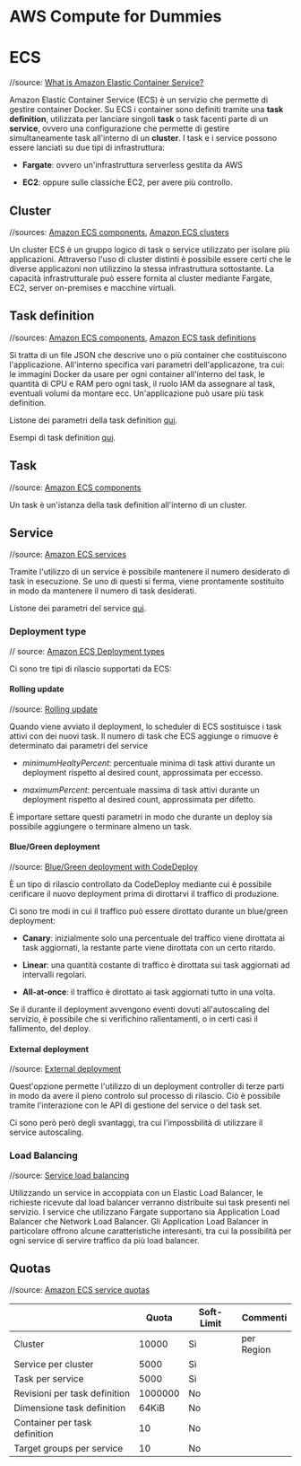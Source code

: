 # AWS Compute for Dummies

# ECS

//source: [What is Amazon Elastic Container Service?](https://docs.aws.amazon.com/AmazonECS/latest/developerguide/Welcome.html)

Amazon Elastic Container Service (ECS) è un servizio che permette di gestire container Docker. Su ECS i container sono definiti tramite una **task definition**, utilizzata per lanciare singoli **task** o task facenti parte di un **service**, ovvero una configurazione che permette di gestire simultaneamente task all'interno di un **cluster**. 
I task e i service possono essere lanciati su due tipi di infrastruttura:

- **Fargate**: ovvero un'infrastruttura serverless gestita da AWS

- **EC2**: oppure sulle classiche EC2, per avere più controllo.

## Cluster

//sources: [Amazon ECS components](https://docs.aws.amazon.com/AmazonECS/latest/developerguide/welcome-features.html), [Amazon ECS clusters](https://docs.aws.amazon.com/AmazonECS/latest/userguide/clusters.html)

Un cluster ECS è un gruppo logico di task o service utilizzato per isolare più applicazioni. Attraverso l'uso di cluster distinti è possibile essere certi che le diverse applicazoni non utilizzino la stessa infrastruttura sottostante. La capacità infrastrutturale può essere fornita al cluster mediante Fargate, EC2, server on-premises e macchine virtuali.

## Task definition

//sources: [Amazon ECS components](https://docs.aws.amazon.com/AmazonECS/latest/developerguide/welcome-features.html), [Amazon ECS task definitions](https://docs.aws.amazon.com/AmazonECS/latest/userguide/task_definitions.html)

Si tratta di un file JSON che descrive uno o più container che costituiscono l'applicazione. All'interno specifica vari parametri dell'applicazone, tra cui: le immagini Docker da usare per ogni container all'interno del task, le quantità di CPU e RAM pero ogni task, il ruolo IAM da assegnare al task, eventuali volumi da montare ecc.
Un'applicazione può usare più task definition.

Listone dei parametri della task definition [qui](https://docs.aws.amazon.com/AmazonECS/latest/userguide/task_definition_parameters.html).

Esempi di task definition [qui](https://docs.aws.amazon.com/AmazonECS/latest/userguide/example_task_definitions.html).

## Task

//source: [Amazon ECS components](https://docs.aws.amazon.com/AmazonECS/latest/developerguide/welcome-features.html)

Un task è un'istanza della task definition all'interno di un cluster.

## Service

//source: [Amazon ECS services](https://docs.aws.amazon.com/AmazonECS/latest/userguide/ecs_services.html)

Tramite l'utilizzo di un service è possibile mantenere il numero desiderato di task in esecuzione. Se uno di questi si ferma, viene prontamente sostituito in modo da mantenere il numero di task desiderati.

Listone dei parametri del service [qui](https://docs.aws.amazon.com/AmazonECS/latest/userguide/service_definition_parameters.html).

### Deployment type

// source: [Amazon ECS Deployment types](https://docs.aws.amazon.com/AmazonECS/latest/userguide/deployment-types.html)

Ci sono tre tipi di rilascio supportati da ECS:

#### Rolling update

//source: [Rolling update](https://docs.aws.amazon.com/AmazonECS/latest/userguide/scheduling_tasks.html)

Quando viene avviato il deployment, lo scheduler di ECS sostituisce i task attivi con dei nuovi task. Il numero di task che ECS aggiunge o rimuove è determinato dai parametri del service

- *minimumHealtyPercent*: percentuale minima di task attivi durante un deployment rispetto al desired count, approssimata per eccesso.

- *maximumPercent*: percentuale massima di task attivi durante un deployment rispetto al desired count, approssimata per difetto.

È importare settare questi parametri in modo che durante un deploy sia possibile aggiungere o terminare almeno un task.

#### Blue/Green deployment

//source: [Blue/Green deployment with CodeDeploy](https://docs.aws.amazon.com/AmazonECS/latest/userguide/scheduling_tasks.html)

È un tipo di rilascio controllato da CodeDeploy mediante cui è possibile cerificare il nuovo deployment prima di dirottarvi il traffico di produzione.

Ci sono tre modi in cui il traffico può essere dirottato durante un blue/green deployment:

- **Canary**: inizialmente solo una percentuale del traffico viene dirottata ai task aggiornati, la restante parte viene dirottata con un certo ritardo.

- **Linear**: una quantità costante di traffico è dirottata sui task aggiornati ad intervalli regolari.

- **All-at-once**: il traffico è dirottato ai task aggiornati tutto in una volta.

Se il durante il deployment avvengono eventi dovuti all'autoscaling del servizio, è possibile che si verifichino rallentamenti, o in certi casi il fallimento, del deploy. 

#### External deployment

//source: [External deployment](https://docs.aws.amazon.com/AmazonECS/latest/userguide/scheduling_tasks.html)

Quest'opzione permette l'utilizzo di un deployment controller di terze parti in modo da avere il pieno controlo sul processo di rilascio. Ciò è possibile tramite l'interazione con le API di gestione del service o del task set.

Ci sono però però degli svantaggi, tra cui l'impossbilità di utilizzare il service autoscaling.

### Load Balancing

//source: [Service load balancing](https://docs.aws.amazon.com/AmazonECS/latest/userguide/scheduling_tasks.html)

Utilizzando un service in accoppiata con un Elastic Load Balancer, le richieste ricevute dal load balancer verranno distribuite sui task presenti nel servizio. I service che utilizzano Fargate supportano sia Application Load Balancer che Network Load Balancer.
Gli Application Load Balancer in particolare offrono alcune caratteristiche interesanti, tra cui la possibilità per ogni service di servire traffico da più load balancer.

## Quotas

//source: [Amazon ECS service quotas](https://docs.aws.amazon.com/AmazonECS/latest/userguide/service-quotas.html)

|                               | Quota   | Soft-Limit | Commenti   |
| ----------------------------- | ------- | ---------- | ---------- |
| Cluster                       | 10000   | Sì         | per Region |
| Service per cluster           | 5000    | Sì         |            |
| Task per service              | 5000    | Sì         |            |
| Revisioni per task definition | 1000000 | No         |            |
| Dimensione task definition    | 64KiB   | No         |            |
| Container per task definition | 10      | No         |            |
| Target groups per service     | 10      | No         |            |
